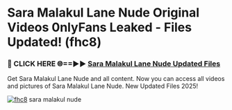 # Sara Malakul Lane Nude Original Videos 0nlyFans Leaked - Files Updated! (fhc8)

<h3>🔴 CLICK HERE 🌐==►► <a href="https://tinyurl.com/yrmya6cz" rel="nofollow">Sara Malakul Lane Nude Updated Files</a></h3>

Get Sara Malakul Lane Nude and all content. Now you can access all videos and pictures of Sara Malakul Lane Nude. New Updated Files 2025!

[![fhc8](https://i.imgur.com/FMdXYCs.gif)](https://tinyurl.com/yrmya6cz)
sara malakul nude